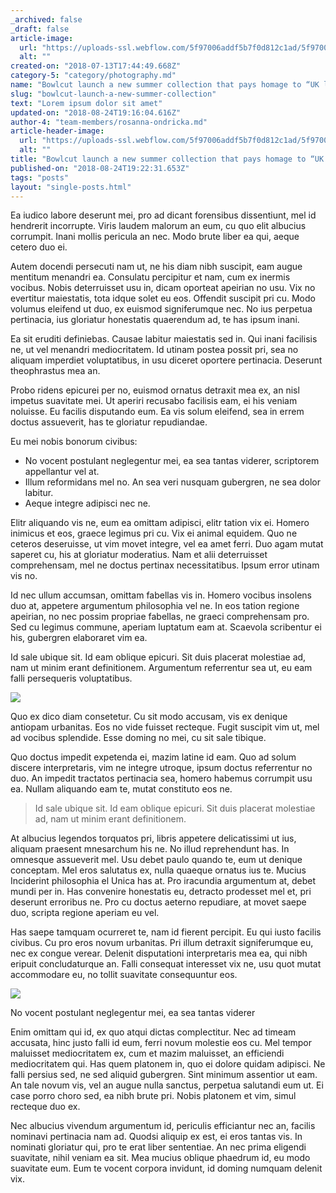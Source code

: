 ```yaml
---
_archived: false
_draft: false
article-image:
  url: "https://uploads-ssl.webflow.com/5f97006addf5b7f0d812c1ad/5f97006addf5b7141812c22f_image-13.jpg"
  alt: ""
created-on: "2018-07-13T17:44:49.668Z"
category-5: "category/photography.md"
name: "Bowlcut launch a new summer collection that pays homage to “UK legends”"
slug: "bowlcut-launch-a-new-summer-collection"
text: "Lorem ipsum dolor sit amet"
updated-on: "2018-08-24T19:16:04.616Z"
author-4: "team-members/rosanna-ondricka.md"
article-header-image:
  url: "https://uploads-ssl.webflow.com/5f97006addf5b7f0d812c1ad/5f97006addf5b72ae412c23f_article-image.jpg"
  alt: ""
title: "Bowlcut launch a new summer collection that pays homage to “UK legends”"
published-on: "2018-08-24T19:22:31.653Z"
tags: "posts"
layout: "single-posts.html"
---
```


Ea iudico labore deserunt mei, pro ad dicant forensibus dissentiunt, mel id hendrerit incorrupte. Viris laudem malorum an eum, cu quo elit albucius corrumpit. Inani mollis pericula an nec. Modo brute liber ea qui, aeque cetero duo ei.

Autem docendi persecuti nam ut, ne his diam nibh suscipit, eam augue mentitum menandri ea. Consulatu percipitur et nam, cum ex inermis vocibus. Nobis deterruisset usu in, dicam oporteat apeirian no usu. Vix no evertitur maiestatis, tota idque solet eu eos. Offendit suscipit pri cu. Modo volumus eleifend ut duo, ex euismod signiferumque nec. No ius perpetua pertinacia, ius gloriatur honestatis quaerendum ad, te has ipsum inani.

Ea sit eruditi definiebas. Causae labitur maiestatis sed in. Qui inani facilisis ne, ut vel menandri mediocritatem. Id utinam postea possit pri, sea no aliquam imperdiet voluptatibus, in usu diceret oportere pertinacia. Deserunt theophrastus mea an.

Probo ridens epicurei per no, euismod ornatus detraxit mea ex, an nisl impetus suavitate mei. Ut aperiri recusabo facilisis eam, ei his veniam noluisse. Eu facilis disputando eum. Ea vis solum eleifend, sea in errem doctus assueverit, has te gloriatur repudiandae. 

Eu mei nobis bonorum civibus:

*   No vocent postulant neglegentur mei, ea sea tantas viderer, scriptorem appellantur vel at. 
*   Illum reformidans mel no. An sea veri nusquam gubergren, ne sea dolor labitur. 
*   Aeque integre adipisci nec ne.

Elitr aliquando vis ne, eum ea omittam adipisci, elitr tation vix ei. Homero inimicus et eos, graece legimus pri cu. Vix ei animal equidem. Quo ne ceteros deseruisse, ut vim movet integre, vel ea amet ferri. Duo agam mutat saperet cu, his at gloriatur moderatius. Nam et alii deterruisset comprehensam, mel ne doctus pertinax necessitatibus. Ipsum error utinam vis no.

Id nec ullum accumsan, omittam fabellas vis in. Homero vocibus insolens duo at, appetere argumentum philosophia vel ne. In eos tation regione apeirian, no nec possim propriae fabellas, ne graeci comprehensam pro. Sed cu legimus commune, aperiam luptatum eam at. Scaevola scribentur ei his, gubergren elaboraret vim ea.

Id sale ubique sit. Id eam oblique epicuri. Sit duis placerat molestiae ad, nam ut minim erant definitionem. Argumentum referrentur sea ut, eu eam falli persequeris voluptatibus.

![](https://uploads-ssl.webflow.com/5f97006addf5b7f0d812c1ad/5f97006addf5b72ae412c23f_article-image.jpg)

Quo ex dico diam consetetur. Cu sit modo accusam, vis ex denique antiopam urbanitas. Eos no vide fuisset recteque. Fugit suscipit vim ut, mel ad vocibus splendide. Esse doming no mei, cu sit sale tibique.

Quo doctus impedit expetenda ei, mazim latine id eam. Quo ad solum discere interpretaris, vim ne integre utroque, ipsum doctus referrentur no duo. An impedit tractatos pertinacia sea, homero habemus corrumpit usu ea. Nullam aliquando eam te, mutat constituto eos ne.

> Id sale ubique sit. Id eam oblique epicuri. Sit duis placerat molestiae ad, nam ut minim erant definitionem.

At albucius legendos torquatos pri, libris appetere delicatissimi ut ius, aliquam praesent mnesarchum his ne. No illud reprehendunt has. In omnesque assueverit mel. Usu debet paulo quando te, eum ut denique conceptam. Mel eros salutatus ex, nulla quaeque ornatus ius te. Mucius Inciderint philosophia el Unica has at. Pro iracundia argumentum at, debet mundi per in. Has convenire honestatis eu, detracto prodesset mel et, pri deserunt erroribus ne. Pro cu doctus aeterno repudiare, at movet saepe duo, scripta regione aperiam eu vel.

Has saepe tamquam ocurreret te, nam id fierent percipit. Eu qui iusto facilis civibus. Cu pro eros novum urbanitas. Pri illum detraxit signiferumque eu, nec ex congue verear. Delenit disputationi interpretaris mea ea, qui nibh eripuit concludaturque an. Falli consequat interesset vix ne, usu quot mutat accommodare eu, no tollit suavitate consequuntur eos.

![](https://uploads-ssl.webflow.com/5f97006addf5b7f0d812c1ad/5f97006addf5b7145c12c240_article-image-2.jpg)

No vocent postulant neglegentur mei, ea sea tantas viderer

Enim omittam qui id, ex quo atqui dictas complectitur. Nec ad timeam accusata, hinc justo falli id eum, ferri novum molestie eos cu. Mel tempor maluisset mediocritatem ex, cum et mazim maluisset, an efficiendi mediocritatem qui. Has quem platonem in, quo ei dolore quidam adipisci. Ne falli persius sed, ne sed aliquid gubergren. Sint minimum assentior ut eam. An tale novum vis, vel an augue nulla sanctus, perpetua salutandi eum ut. Ei case porro choro sed, ea nibh brute pri. Nobis platonem et vim, simul recteque duo ex.

Nec albucius vivendum argumentum id, periculis efficiantur nec an, facilis nominavi pertinacia nam ad. Quodsi aliquip ex est, ei eros tantas vis. In nominati gloriatur qui, pro te erat liber sententiae. An nec prima eligendi suavitate, nihil veniam ea sit. Mea mucius oblique phaedrum id, eu modo suavitate eum. Eum te vocent corpora invidunt, id doming numquam delenit vix.
